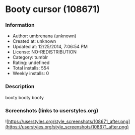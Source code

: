 # Booty cursor (108671)

### Information
- Author: umbrenana (unknown)
- Created at: unknown
- Updated at: 12/25/2014, 7:06:54 PM
- License: NO-REDISTRIBUTION
- Category: tumblr
- Rating: undefined
- Total installs: 554
- Weekly installs: 0


### Description
booty booty booty


### Screenshots (links to userstyles.org)
![https://userstyles.org/style_screenshots/108671_after.png](https://userstyles.org/style_screenshots/108671_after.png)


